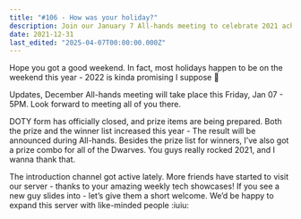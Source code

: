 ```yaml
---
title: "#106 - How was your holiday?"
description: Join our January 7 All-hands meeting to celebrate 2021 achievements, announce DOTY winners, and welcome new members to our growing tech community.
date: 2021-12-31
last_edited: "2025-04-07T00:00:00.000Z"
---
```


Hope you got a good weekend. In fact, most holidays happen to be on the weekend this year - 2022 is kinda promising I suppose 👀

Updates, December All-hands meeting will take place this Friday, Jan 07 - 5PM. Look forward to meeting all of you there.

DOTY form has officially closed, and prize items are being prepared. Both the prize and the winner list increased this year - The result will be announced during All-hands.
Besides the prize list for winners, I’ve also got a prize combo for all of the Dwarves. You guys really rocked 2021, and I wanna thank that.

The introduction channel got active lately. More friends have started to visit our server - thanks to your amazing weekly tech showcases! If you see a new guy slides into - let’s give them a short welcome. We’d be happy to expand this server with like-minded people :iuiu:

